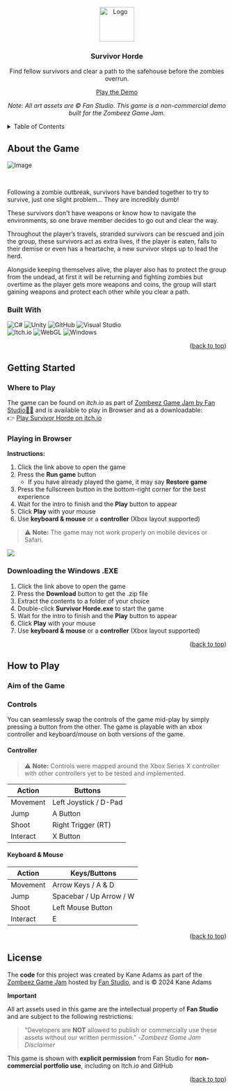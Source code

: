 <a id="readme-top"></a>

<div align="center">
<a href="https://github.com/KaneAdams-Dev/Zombeez-GameJam">
    <img src="https://github.com/KaneAdams-Dev/Zombeez-GameJam/blob/main/Assets/Docs/SurvivorHordeLogo.PNG?raw=true" alt="Logo" width="80" height="80">
  </a>
 
 <h3 align="center">Survivor Horde</h3>
 <p>
  Find fellow survivors and clear a path to the safehouse before the zombies overrun.
 </p>
 
 <a href="https://kabeja.itch.io/survivor-horde">Play the Demo</a>

 *Note: All art assets are © Fan Studio. This game is a non-commercial demo built for the Zombeez Game Jam.*
</div>

<!-- TABLE OF CONTENTS -->
<details>
 <summary>Table of Contents</summary>
 <ol>
  <li>
   <a href="#about-the-game">About the Project</a>
   <ul>
    <li><a href="#built-with">Built With</a></li>
   </ul>
  </li>
  <li>
   <a href="#getting-started">Getting Started</a>
   <ul>
    <li><a href="#where-to-play">Where to Play</a></li>
    <li><a href="#playing-in-browser">Playing in Browser</a></li>
    <li><a href="#downloading-the-windows-exe">Downloading the Windows .EXE</a></li>
   </ul>
  </li>
  <li>
   <a href="#how-to-play">How to Play</a>
   <ul>
    <li><a href="#aim-of-the-game">Aim of the Game</a></li>
    <li><a href="#controls">Controls</a></li>
   </ul>
  </li>
  <li><a href="#license">License</a></li>
 </ol>
</details>

## About the Game
![Image](https://img.itch.zone/aW1nLzE2NzMwNzQ0LnBuZw==/original/SCSTK6.png)

<br/>

Following a zombie outbreak, survivors have banded together to try to survive, just one slight problem… They are incredibly dumb! 

These survivors don't have weapons or know how to navigate the environments, so one brave member decides to go out and clear the way.

Throughout the player’s travels, stranded survivors can be rescued and join the group, these survivors act as extra lives, if the player is eaten, falls to their demise or even has a heartache, a new survivor steps up to lead the herd.

Alongside keeping themselves alive, the player also has to protect the group from the undead, at first it will be returning and fighting zombies but overtime as the player gets more weapons and coins, the group will start gaining weapons and protect each other while you clear a path.

### Built With

 ![C#](https://img.shields.io/badge/c%23-%23239120.svg?style=for-the-badge&logo=csharp&logoColor=white) 
 ![Unity](https://img.shields.io/badge/unity-%23000000.svg?style=for-the-badge&logo=unity&logoColor=white) 
 ![GitHub](https://img.shields.io/badge/github-%23121011.svg?style=for-the-badge&logo=github&logoColor=white) 
 ![Visual Studio](https://img.shields.io/badge/Visual%20Studio-5C2D91.svg?style=for-the-badge&logo=visual-studio&logoColor=white) 
 <br/>
 ![Itch.io](https://img.shields.io/badge/Itch-%23FF0B34.svg?style=for-the-badge&logo=Itch.io&logoColor=white) 
 ![WebGL](https://img.shields.io/badge/WebGL-990000?logo=webgl&logoColor=white&style=for-the-badge) 
 ![Windows](https://img.shields.io/badge/Windows-0078D6?style=for-the-badge&logo=windows&logoColor=white)

 <p align="right">(<a href="#readme-top">back to top</a>)</p>

## Getting Started

### Where to Play

The game can be found on *itch.io* as part of <a href="https://itch.io/jam/-zombeez-game-jam-by-fan-studio/rate/2800906">Zombeez Game Jam by Fan Studio🧟‍♂️</a> and is available to play in Browser and as a downloadable:
<br/>
👉 <a href="https://kabeja.itch.io/survivor-horde">Play Survivor Horde on itch.io</a>

### Playing in Browser

**Instructions:**
<ol>
    <li>Click the link above to open the game</li>
    <li>
        Press the <b>Run game</b> button
        <ul>
            <li>If you have already played the game, it may say <b>Restore game</b></li>
        </ul>
    </li>
    <li>Press the fullscreen button in the bottom-right corner for the best experience</li>
    <li>Wait for the intro to finish and the <b>Play</b> button to appear</li>
    <li>Click <b>Play</b> with your mouse</li>
    <li>Use <b>keyboard & mouse</b> or a <b>controller</b> (Xbox layout supported)</li>
</ol>

> ⚠ <strong>Note:</strong> The game may not work properly on mobile devices or Safari.

<img src="https://i.gyazo.com/5a3c2d741089ca3b110b8eb58bd22bf7.gif"/>


### Downloading the Windows .EXE

<ol>
    <li>Click the link above to open the game</li>
    <li>Press the <b>Download</b> button to get the .zip file</li>
    <li>Extract the contents to a folder of your choice</li>
    <li>Double-click <b>Survivor Horde.exe</b> to start the game</li>
    <li>Wait for the intro to finish and the <b>Play</b> button to appear</li>
    <li>Click <b>Play</b> with your mouse</li>
    <li>Use <b>keyboard & mouse</b> or a <b>controller</b> (Xbox layout supported)</li>
</ol>

<p align="right">(<a href="#readme-top">back to top</a>)</p>

## How to Play

### Aim of the Game


### Controls

You can seamlessly swap the controls of the game mid-play by simply pressing a button from the other. The game is playable with an xbox controller and keyboard/mouse on both versions of the game.

#### Controller

> ⚠ <strong>Note:</strong> Controls were mapped around the Xbox Series X controller with other controllers yet to be tested and implemented.

| Action   | Buttons               |
| -------- | --------------------- |
| Movement | Left Joystick / D-Pad |
| Jump     | A Button              |
| Shoot    | Right Trigger (RT)    |
| Interact | X Button              |

#### Keyboard & Mouse

| Action   | Keys/Buttons            |
| -------- | ----------------------- |
| Movement | Arrow Keys / A & D      |
| Jump     | Spacebar / Up Arrow / W |
| Shoot    | Left Mouse Button       |
| Interact | E                       |

<p align="right">(<a href="#readme-top">back to top</a>)</p>

## License

The **code** for this project was created by Kane Adams as part of the [Zombeez Game Jam](https://itch.io/jam/-zombeez-game-jam-by-fan-studio) hosted by [Fan Studio](https://www.fanstudio.co.uk), and is © 2024 Kane Adams


**Important** 

All art assets used in this game are the intellectual property of **Fan Studio** and are subject to the following restrictions:

> "Developers are **NOT** allowed to publish or commercially use these assets without our written permission."
> -*Zombeez Game Jam Disclaimer*

This game is shown with **explicit permission** from Fan Studio for **non-commercial portfolio use**, including on Itch.io and GitHub

<p align="right">(<a href="#readme-top">back to top</a>)</p>
